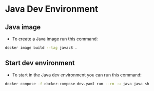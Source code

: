 # Java Dev Environment

## Java image
- To create a Java image run this command:
```bash
docker image build --tag java:8 .
```

## Start dev environment
- To start in the Java dev environment you can run this command:
```bash
docker compose -f docker-compose-dev.yaml run --rm -u java java sh
```